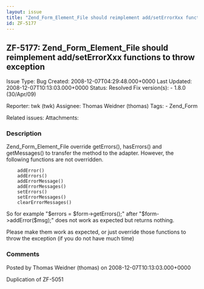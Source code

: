 ```yaml
---
layout: issue
title: "Zend_Form_Element_File should reimplement add/setErrorXxx functions to throw exception"
id: ZF-5177
---
```


ZF-5177: Zend\_Form\_Element\_File should reimplement add/setErrorXxx functions to throw exception
--------------------------------------------------------------------------------------------------

 Issue Type: Bug Created: 2008-12-07T04:29:48.000+0000 Last Updated: 2008-12-07T10:13:03.000+0000 Status: Resolved Fix version(s): - 1.8.0 (30/Apr/09)
 
 Reporter:  twk (twk)  Assignee:  Thomas Weidner (thomas)  Tags: - Zend\_Form
 
 Related issues: 
 Attachments: 
### Description

Zend\_Form\_Element\_File override getErrors(), hasErrors() and getMessages() to transfer the method to the adapter. However, the following functions are not overridden.

 
        addError()
        addErrors()
        addErrorMessage()
        addErrorMessages()
        setErrors()
        setErrorMessages()
        clearErrorMessages()


So for example "$errors = $form->getErrors();" after "$form->addError($msg);" does not work as expected but returns nothing.

Please make them work as expected, or just override those functions to throw the exception (if you do not have much time)

 

 

### Comments

Posted by Thomas Weidner (thomas) on 2008-12-07T10:13:03.000+0000

Duplication of ZF-5051

 

 